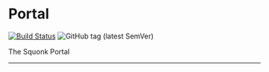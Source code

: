 # Portal

[![Build Status](https://travis-ci.com/InformaticsMatters/portal.svg?branch=master)](https://travis-ci.com/InformaticsMatters/portal)
![GitHub tag (latest SemVer)](https://img.shields.io/github/tag/informaticsmatters/squonk)

The Squonk Portal

---

